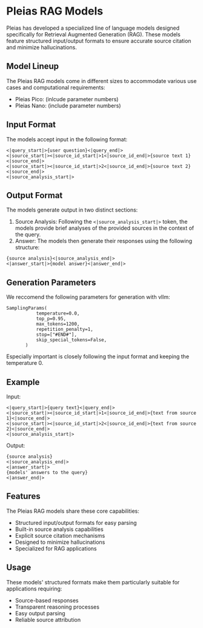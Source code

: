 # Pleias RAG Models

Pleias has developed a specialized line of language models designed specifically for Retrieval Augmented Generation (RAG). These models feature structured input/output formats to ensure accurate source citation and minimize hallucinations.

## Model Lineup

The Pleias RAG models come in different sizes to accommodate various use cases and computational requirements:

- Pleias Pico: (inlcude parameter numbers)
- Pleias Nano: (include parameter numbers)
  
## Input Format

The models accept input in the following format:

```
<|query_start|>{user question}<|query_end|>
<|source_start|><|source_id_start|>1<|source_id_end|>{source text 1}<|source_end|>
<|source_start|><|source_id_start|>2<|source_id_end|>{source text 2}<|source_end|>
<|source_analysis_start|>
```

## Output Format

The models generate output in two distinct sections:

1. Source Analysis: Following the `<|source_analysis_start|>` token, the models provide brief analyses of the provided sources in the context of the query.
2. Answer: The models then generate their responses using the following structure:

```
{source analysis}<|source_analysis_end|>
<|answer_start|>{model answer}<|answer_end|>

```

## Generation Parameters

We reccomend the following parameters for generation with vllm: 
```
SamplingParams(
           temperature=0.0,
           top_p=0.95,
           max_tokens=1200,
           repetition_penalty=1,
           stop=["#END#"],
           skip_special_tokens=False,
       )
```
Especially important is closely following the input format and keeping the temperature 0.

## Example

Input:
```
<|query_start|>{query text}<|query_end|>
<|source_start|><|source_id_start|>1<|source_id_end|>{text from source 1}<|source_end|>
<|source_start|><|source_id_start|>2<|source_id_end|>{text from source 2}<|source_end|>
<|source_analysis_start|>
```

Output:
```
{source analysis}
<|source_analysis_end|>
<|answer_start|>
{models' answers to the query}
<|answer_end|>
```

## Features

The Pleias RAG models share these core capabilities:

- Structured input/output formats for easy parsing
- Built-in source analysis capabilities
- Explicit source citation mechanisms
- Designed to minimize hallucinations
- Specialized for RAG applications

## Usage

These models' structured formats make them particularly suitable for applications requiring:

- Source-based responses
- Transparent reasoning processes
- Easy output parsing
- Reliable source attribution

